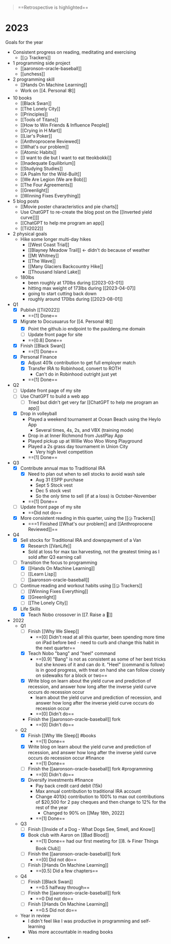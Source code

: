 > ==Retrospective is highlighted==

# 2023

Goals for the year
- Consistent progress on reading, meditating and exercising
	- [[◶ Trackers]]
- 1 programming side project
	- [[aaronson-oracle-baseball]]
	- [[unchess]]
- 2 programming skill
	- [[Hands On Machine Learning]]
	- Work on [[4. Personal 🕸]]
- 10 books
	- [[Black Swan]]
	- [[The Lonely City]]
	- [[Principles]]
	- [[Tools of Titans]]
	- [[How to Win Friends & Influence People]]
	- [[Crying in H Mart]]
	- [[Liar's Poker]]
	- [[Anthroprocene Reviewed]]
	- [[What's our problem]]
	- [[Atomic Habits]]
	- [[I want to die but I want to eat tteokbokki]]
	- [[Inadequate Equilibrium]]
	- [[Studying Studies]]
	- [[A Psalm for the Wild-Built]]
	- [[We Are Legion (We are Bob)]]
	- [[The Four Agreements]]
	- [[Greenlight]]
	- [[Winning Fixes Everything]]
- 5 blog posts
	- [[Movie poster characteristics and pie charts]]
	- Use ChatGPT to re-create the blog post on the [[Inverted yield curve]]]] 
	- [[ChatGPT to help me program an app]]
	- [[Til2022]]
- 2 physical goals
	- Hike some longer multi-day hikes
		- [[West Coast Trial]]
		- [[Blayney Meadow Trail]] <- didn't do because of weather 
		- [[Mt Whitney]] 
		- [[The Wave]]
		- [[Many Glaciers Backcountry Hike]]
		- [[Thousand Island Lake]]
	- 180lbs
		- been roughly at 170lbs during [[2023-03-01]]
		- hitting max weight of 173lbs during [[2023-04-07]]
		- going to start cutting back down
		- roughly around 170lbs during [[2023-08-01]]
- Q1
	- [x] Publish [[Til2022]]
		- ==[1] Done==
	- [x] Migrate to Docusuarus for [[4. Personal 🕸]]
		- [x] Point the github.io endpoint to the pauldeng.me domain
		- [ ] Update front page for site
		-  ==[0.8] Done==
	- [x] Finish [[Black Swan]]
		-  ==[1] Done==
	- [x] Personal Finance
		- [x] Adjust 401k contribution to get full employer match
		- [x] Transfer IRA to Robinhood, convert to ROTH
			- Can't do in Robinhood outright just yet
		-  ==[1] Done==
- Q2
	- [ ] Update front page of my site
	- [ ] Use ChatGPT to build a web app
		- [ ] Tried but didn't get very far [[ChatGPT to help me program an app]]
	- [x] Drop in volleyball
		- Played a weekend tournament at Ocean Beach using the Heylo App
			- Several times, 4s, 2s, and VBX (training mode)
		- Drop in at Inner Richmond from JustPlay App
		- Played pickup up at Willie Woo Woo Wong Playground
		- Played a 2s grass day tournament in Union City
			- Very high level competition
		-  ==[1] Done==
- Q3
	- [x] Contribute annual max to Traditional IRA
		- [x] Need to plan out when to sell stocks to avoid wash sale
			- Aug 31 ESPP purchase 
			- Sept 5 Stock vest
			- Dec 5 stock vest
			- So the only time to sell (if at a loss) is October-November
		- ==[1] Done==
	- [ ] Update front page of my site
		- ==Did not do==
	- [x] More consistent reading in this quarter, using the [[◶ Trackers]]
		- ===1 Finished [[What's our problem]] and [[Anthroprocene Reviewed]]==
- Q4
	- [x] Sell stocks for Traditional IRA and downpayment of a Van
		- [x] Research [[VanLife]]
		- Sold at loss for max tax harvesting, not the greatest timing as I sold after Q3 earning call
	- [ ] Transition the focus to programming
		- [x] [[Hands On Machine Learning]]
		- [ ] [[Learn Lisp]]
		- [ ] [[aaronson-oracle-baseball]]
	- [ ] Continue reading and workout habits using [[◶ Trackers]]
		- [ ] [[Winning Fixes Everything]]
		- [x] [[Greenlight]]
		- [ ] [[The Lonely City]]
	- [x] Life Skills
		- [x] Teach Nobo crossover in [[7. Raise a 🐶]]
- 2022
    - Q1
        - [ ] Finish [[Why We Sleep]]
            - ==[0] Didn't read at all this quarter, been spending more time on iPad before bed - need to curb and change this habit in the next quarter==
        - [x] Teach Nobo "bang" and "heel" command
            - ==[0.9] "Bang" is not as consistent as some of her best tricks but she knows of it and can do it. "Heel" (command is follow) is in good progress, with treat on hand she can follow closely on sidewalks for a block or two==
        - [x] Write blog on learn about the yield curve and prediction of recession, and answer how long after the inverse yield curve occurs do recession occur
            - learn about the yield curve and prediction of recession, and answer how long after the inverse yield curve occurs do recession occur
            - ==[0] Didn't do==
        - Finish the [[aaronson-oracle-baseball]] fork
            - ==[0] Didn't do==
    - Q2
        - [x] Finish [[Why We Sleep]] #books
            - ==[1] Done==
        - [x] Write blog on learn about the yield curve and prediction of recession, and answer how long after the inverse yield curve occurs do recession occur #finance
            - ==[1] Done==
        - [ ] Finish the [[aaronson-oracle-baseball]] fork #programming
            - ==[0] Didn't do==
        - [x] Diversify investments #finance
			- Pay back credit card debit (15k)
			- Max annual contribution to traditional IRA account
			- Change 401(k) contribution to 100% to max out contributions of $20,500 for 2 pay cheques and then change to 12% for the rest of the year
				- Changed to 90% on [[May 18th, 2022]
			- ==[1] Done==
    - Q3
        - [ ] Finish [[Inside of a Dog - What Dogs See, Smell, and Know]]
        - [x] Book club with Aaron on [[Bad Blood]]
            - ==[1] Done== had our first meeting for [[8. ☕️ Finer Things Book Club]]
        - [ ] Finish the [[aaronson-oracle-baseball]] fork
	        - ==[0] Did not do== 
        - [ ] Finish [[Hands On Machine Learning]]
	        - ==[0.5] Did a few chapters==
	- Q4
		- [ ] Finish [[Black Swan]]
			- ==0.5 halfway through==
		- [ ] Finish the [[aaronson-oracle-baseball]] fork
			- ==0 Did not do==
		- [ ] Finish [[Hands On Machine Learning]]
			- ==0.5 Did not do==
	- Year in review
		- I didn't feel like I was productive in programming and self-learning
		- Was more accountable in reading books
- 